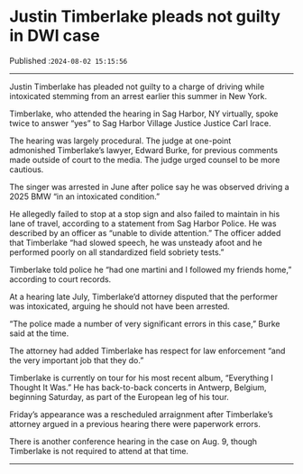 # Justin Timberlake pleads not guilty in DWI case

Published :`2024-08-02 15:15:56`

---

Justin Timberlake has pleaded not guilty to a charge of driving while intoxicated stemming from an arrest earlier this summer in New York.

Timberlake, who attended the hearing in Sag Harbor, NY virtually, spoke twice to answer “yes” to Sag Harbor Village Justice Justice Carl Irace.

The hearing was largely procedural. The judge at one-point admonished Timberlake’s lawyer, Edward Burke, for previous comments made outside of court to the media. The judge urged counsel to be more cautious.

The singer was arrested in June after police say he was observed driving a 2025 BMW “in an intoxicated condition.”

He allegedly failed to stop at a stop sign and also failed to maintain in his lane of travel, according to a statement from Sag Harbor Police. He was described by an officer as “unable to divide attention.” The officer added that Timberlake “had slowed speech, he was unsteady afoot and he performed poorly on all standardized field sobriety tests.”

Timberlake told police he “had one martini and I followed my friends home,” according to court records.

At a hearing late July, Timberlake’d attorney disputed that the performer was intoxicated, arguing he should not have been arrested.

“The police made a number of very significant errors in this case,” Burke said at the time.

The attorney had added Timberlake has respect for law enforcement “and the very important job that they do.”

Timberlake is currently on tour for his most recent album, “Everything I Thought It Was.” He has back-to-back concerts in Antwerp, Belgium, beginning Saturday, as part of the European leg of his tour.

Friday’s appearance was a rescheduled arraignment after Timberlake’s attorney argued in a previous hearing there were paperwork errors.

There is another conference hearing in the case on Aug. 9, though Timberlake is not required to attend at that time.

---

